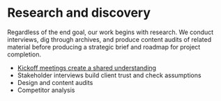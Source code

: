 # Research and discovery

Regardless of the end goal, our work begins with research. We conduct interviews, dig through archives, and produce content audits of related material before producing a strategic brief and roadmap for project completion. 

- [Kickoff meetings create a shared understanding](kickoff.md)
- Stakeholder interviews build client trust and check assumptions
- Design and content audits
- Competitor analysis